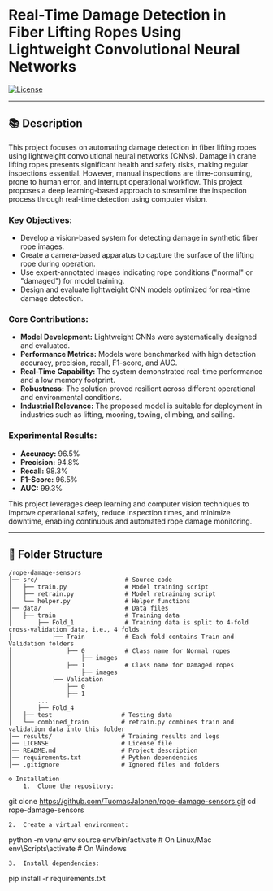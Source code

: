 # **Real-Time Damage Detection in Fiber Lifting Ropes Using Lightweight Convolutional Neural Networks**

[![License](https://img.shields.io/badge/license-MIT-blue.svg)](LICENSE)

---

## **📚 Description**
This project focuses on automating damage detection in fiber lifting ropes using lightweight convolutional neural networks (CNNs). Damage in crane lifting ropes presents significant health and safety risks, making regular inspections essential. However, manual inspections are time-consuming, prone to human error, and interrupt operational workflow. This project proposes a deep learning-based approach to streamline the inspection process through real-time detection using computer vision.

### **Key Objectives:**
- Develop a vision-based system for detecting damage in synthetic fiber rope images.
- Create a camera-based apparatus to capture the surface of the lifting rope during operation.
- Use expert-annotated images indicating rope conditions ("normal" or "damaged") for model training.
- Design and evaluate lightweight CNN models optimized for real-time damage detection.

### **Core Contributions:**
- **Model Development:** Lightweight CNNs were systematically designed and evaluated.
- **Performance Metrics:** Models were benchmarked with high detection accuracy, precision, recall, F1-score, and AUC.
- **Real-Time Capability:** The system demonstrated real-time performance and a low memory footprint.
- **Robustness:** The solution proved resilient across different operational and environmental conditions.
- **Industrial Relevance:** The proposed model is suitable for deployment in industries such as lifting, mooring, towing, climbing, and sailing.

### **Experimental Results:**
- **Accuracy:** 96.5%
- **Precision:** 94.8%
- **Recall:** 98.3%
- **F1-Score:** 96.5%
- **AUC:** 99.3%

This project leverages deep learning and computer vision techniques to improve operational safety, reduce inspection times, and minimize downtime, enabling continuous and automated rope damage monitoring.

---

## **📂 Folder Structure**
```plaintext
/rope-damage-sensors
│── src/                        # Source code
│   ├── train.py                # Model training script
│   ├── retrain.py              # Model retraining script
│   └── helper.py               # Helper functions
│── data/                       # Data files
│   ├── train                   # Training data
│       ├── Fold_1              # Training data is split to 4-fold cross-validation data, i.e., 4 folds
│           ├── Train           # Each fold contains Train and Validation folders
│               ├── 0           # Class name for Normal ropes
│                   ├── images
│               ├── 1           # Class name for Damaged ropes
│                   ├── images
│           ├── Validation
│               ├── 0
│               ├── 1
│       ...
│       ├── Fold_4
│   ├── test                   # Testing data
│   └── combined_train         # retrain.py combines train and validation data into this folder
│── results/                   # Training results and logs
│── LICENSE                    # License file
│── README.md                  # Project description
│── requirements.txt           # Python dependencies
│── .gitignore                 # Ignored files and folders

⚙️ Installation
	1.	Clone the repository:
```
git clone https://github.com/TuomasJalonen/rope-damage-sensors.git
cd rope-damage-sensors
```
2.	Create a virtual environment:
```
python -m venv env
source env/bin/activate   # On Linux/Mac
env\Scripts\activate      # On Windows
```
3.	Install dependencies:
```
pip install -r requirements.txt
```




